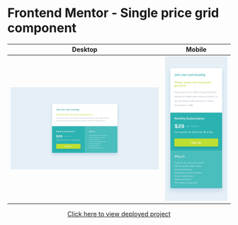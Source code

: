# Frontend Mentor - Single price grid component


Desktop | Mobile
:--------------------------------:|:-------------------------:
![Desktop design](./design/desktop-design.jpg)  |  ![Mobile design](./design/mobile-design.jpg)

<p align="center">
    <a href="https://jialatteo.github.io/Frontend-Mentor-Challenges/single-price-grid-component-master/">Click here to view deployed project</a> 
</p>
